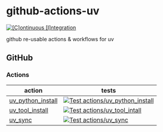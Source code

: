 # github-actions-uv

[![[C]ontinuous [I]ntegration](https://github.com/percebus/github-actions-uv/actions/workflows/always.yml/badge.svg)](https://github.com/percebus/github-actions-uv/actions/workflows/always.yml)

github re-usable actions &amp; workflows for uv

## GitHub

### Actions

| action                                                   | tests                                                                                                                                                                                                                                                   |
| -------------------------------------------------------- | ------------------------------------------------------------------------------------------------------------------------------------------------------------------------------------------------------------------------------------------------------- |
| [uv_python_install](./.github/actions/uv_python_install) | [![Test actions/uv_python_install](https://github.com/percebus/github-actions-uv/actions/workflows/test_actions__uv_python_install.yml/badge.svg)](https://github.com/percebus/github-actions-uv/actions/workflows/test_actions__uv_python_install.yml) |
| [uv_tool_install](./.github/actions/uv_tool_install)     | [![Test actions/uv_tool_intall](https://github.com/percebus/github-actions-uv/actions/workflows/test_actions__uv_tool_install.yml/badge.svg)](https://github.com/percebus/github-actions-uv/actions/workflows/test_actions__uv_tool_install.yml)        |
| [uv_sync](./.github/actions/uv_sync)                     | [![Test actions/uv_sync](https://github.com/percebus/github-actions-uv/actions/workflows/test_actions__uv_sync.yml/badge.svg)](https://github.com/percebus/github-actions-uv/actions/workflows/test_actions__uv_sync.yml)                               |
